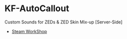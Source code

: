 # KF-AutoCallout

Custom Sounds for ZEDs & ZED Skin Mix-up [Server-Side]

- [Steam WorkShop](https://steamcommunity.com/id/Vel-San/myworkshopfiles/)
